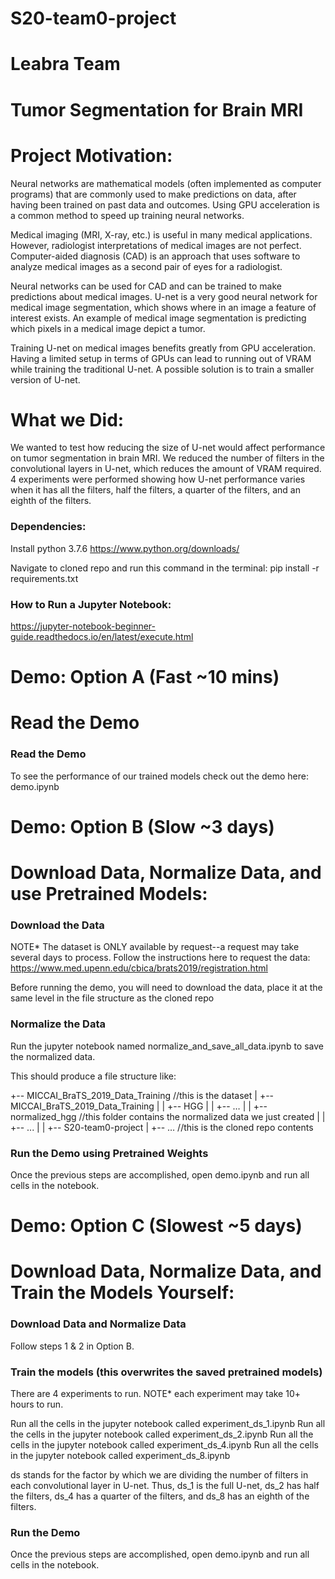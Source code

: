 # S20-team0-project

# Leabra Team
# Tumor Segmentation for Brain MRI
#
# Project Motivation:
Neural networks are mathematical models (often implemented as computer programs) that are  commonly used to make predictions on data, after having been trained on past data and outcomes. Using GPU acceleration is a common method to speed up training neural networks.

Medical imaging (MRI, X-ray, etc.) is useful in many medical applications. However, radiologist interpretations of medical images are not perfect. Computer-aided diagnosis (CAD) is an approach that uses software to analyze medical images as a second pair of eyes for a radiologist.

Neural networks can be used for CAD and can be trained to make predictions about medical images. U-net is a very good neural network for medical image segmentation, which shows where in an image a feature of interest exists. An example of medical image segmentation is predicting which pixels in a medical image depict a tumor.  

Training U-net on medical images benefits greatly from GPU acceleration. Having a limited setup in terms of GPUs can lead to running out of VRAM while training the traditional U-net.  A possible solution is to train a smaller version of U-net.

# What we Did:
We wanted to test how reducing the size of U-net would affect performance on tumor segmentation in brain MRI. We reduced the number of filters in the convolutional layers in U-net, which reduces the amount of VRAM required. 4 experiments were performed showing how U-net performance varies when it has all the filters, half the filters, a quarter of the filters, and an eighth of the filters. 

### Dependencies:
Install python 3.7.6 https://www.python.org/downloads/ 

Navigate to cloned repo and run this command in the terminal:
pip install -r requirements.txt


### How to Run a Jupyter Notebook:
https://jupyter-notebook-beginner-guide.readthedocs.io/en/latest/execute.html


# Demo: Option A    (Fast ~10 mins)
# Read the Demo 

### Read the Demo
To see the performance of our trained models check out the demo here:
demo.ipynb

# Demo: Option B    (Slow ~3 days)
# Download Data, Normalize Data, and use Pretrained Models:

### Download the Data
NOTE* The dataset is ONLY available by request--a request may take several days to process. Follow the instructions here to request the data: https://www.med.upenn.edu/cbica/brats2019/registration.html 

Before running the demo, you will need to download the data, place it at the same level in the file structure as the cloned repo

### Normalize the Data
Run the jupyter notebook named normalize_and_save_all_data.ipynb to save the normalized data.

This should produce a file structure like:

+-- MICCAI_BraTS_2019_Data_Training     //this is the dataset
|    +-- MICCAI_BraTS_2019_Data_Training
|    |     +-- HGG
|    |     +-- …
|    |     +-- normalized_hgg  //this folder contains the normalized data we just created
|    |     +-- ...
|
|
+-- S20-team0-project
|    +-- … //this is the cloned repo contents

### Run the Demo using Pretrained Weights
Once the previous steps are accomplished, open demo.ipynb and run all cells in the notebook.

# Demo: Option C     (Slowest ~5 days) 
# Download Data, Normalize Data, and Train the Models Yourself:


### Download Data and Normalize Data
Follow steps 1 & 2 in Option B.

### Train the models  (this overwrites the saved pretrained models)

There are 4 experiments to run.
NOTE* each experiment may take 10+ hours to run.

Run all the cells in the jupyter notebook called experiment_ds_1.ipynb
Run all the cells in the jupyter notebook called experiment_ds_2.ipynb
Run all the cells in the jupyter notebook called experiment_ds_4.ipynb
Run all the cells in the jupyter notebook called experiment_ds_8.ipynb

ds stands for the factor by which we are dividing the number of filters in each convolutional layer in U-net. Thus, ds_1 is the full U-net, ds_2 has half the filters, ds_4 has a quarter of the filters, and ds_8 has an eighth of the filters.

### Run the Demo
Once the previous steps are accomplished, open demo.ipynb and run all cells in the notebook.
